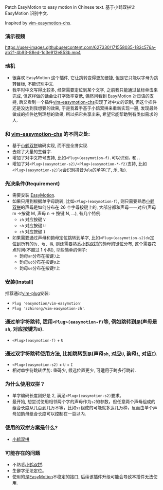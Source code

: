 Patch EasyMotion to easy motion in Chinese text. 基于小鹤双拼让 EasyMotion 识别中文.

Inspired by [vim-easymotion-chs](https://github.com/ZSaberLv0/vim-easymotion-chs).

### 演示视频

https://user-images.githubusercontent.com/627330/171558035-183c576a-ab21-4b93-88ed-1c3e912e853b.mp4

### 动机
- 很喜欢 EasyMotion 这个插件, 它让跳转变得更加便捷, 但是它只能以字母为跳转目标, 不能识别中文.
- 我平时中文写得比较多, 经常需要定位到某个文字, 之前我只能通过鼠标单击来完成, 但这样做的话会让打字效率变低, 偶然间看到 EasyMotion 对日语的支持, 后又看到一个插件[vim-easymotion-chs](https://github.com/ZSaberLv0/vim-easymotion-chs)实现了对中文的识别, 但这个插件还是没达到我想要的效果, 于是我着手基于小鹤双拼来重新实现一遍, 发现最终做成的插件达到理想的效果, 所以把它共享出来, 希望它能帮助到有类似需求的人.

### 和 [vim-easymotion-chs](https://github.com/ZSaberLv0/vim-easymotion-chs) 的不同之处:
- 基于[小鹤双拼](https://www.flypy.com/)编码实现, 而不是全拼实现.
- 去除了大量的生僻字.
- 增加了对中文符号支持, 比如`<Plug>(easymotion-f).`可以识别`。`和`.`.
- 增加了对`<Plug>(easymotion-s2)/<Plug>(easymotion-*-f2)`支持, 比如`<Plug>(easymotion-s2)le`会识别拼音为`le`的单字(了, 乐, 勒).

### 先决条件(Requirement)
- 需要安装 [EasyMotion](https://github.com/easymotion/vim-easymotion).
- 如果只用到根据单字母跳转, 比如`<Plug>(easymotion-f)`, 则只需要熟悉[小鹤双拼](https://www.flypy.com/)的声母是如何分布在 26 个字母按键上的, 大部分都和声母一一对应(声母 m ->按键 M, 声母 n -> 按键 N, ...), 有几个特例:
    - `zh` 对应按键 `V`
    - `sh` 对应按键 `U`
    - `ch` 对应按键 `I`
- 如果需要通过声母和韵母定位跳转到单字, 比如`<Plug>(easymotion-s2)de`定位到所有的`的, 地, 得`, 则还需要熟悉[小鹤双拼](https://www.flypy.com/)的韵母的键位分布, 这个需要花点时间(不超过 1 小时), 举些简单的例子:
    - 韵母`an`分布在按键`J`上 
    - 韵母`uo`分布在按键`O`上
    - 韵母`ue`分布在按键`T`上

### 安装(Install)
推荐通过[vim-plug](https://github.com/junegunn/vim-plug)安装:
- `Plug 'easymotion/vim-easymotion'`
- `Plug 'zzhirong/vim-easymotion-zh'`.

### 通过单字符跳转, 适用`<Plug>(easymotion-f)`等, 例如跳转到`是`(声母是`sh`, 对应按键为`U`).
- `<Plug>(easymotion-f)` + `U`

### 通过双字符跳转使用方法, 比如跳转到`是`(声母`sh`, 对应`U`, 韵母`i`, 对应`I`).
- `<Plug>(easymotion-s2)` + `U` + `I`
- 相对单字符跳转优势: 重码少, 候选位置更少, 可适用于跨多行跳转.

### 为什么使用双拼？
- 单字编码长度刚好是 2, 满足`<Plug>(easymotion-s2)`要求。
- 最开始, 想尝试使用相邻两个字的声母作为`s2`的参数，但任意两个声母组成的组合长度从几百到几万不等，比如`ss`组成的可能就多达几万种，反而由单个声母加韵母组合长度可以控制在一百以内.

### 使用的双拼方案是什么?
- [小鹤双拼](https://www.flypy.com/)

### 可能存在的问题
- 不熟悉[小鹤双拼](https://www.flypy.com/).
- 生僻字无法定位。
- 使用的是[EasyMotion](https://github.com/easymotion/vim-easymotion)不稳定的接口, 后续该插件升级可能会导致本插件无法使用.
